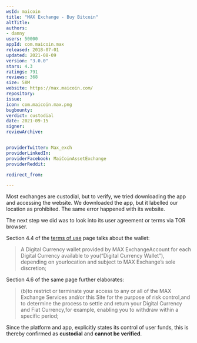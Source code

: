 ```yaml
---
wsId: maicoin
title: "MAX Exchange - Buy Bitcoin"
altTitle: 
authors:
- danny
users: 50000
appId: com.maicoin.max
released: 2018-07-01
updated: 2021-08-09
version: "3.0.0"
stars: 4.3
ratings: 791
reviews: 368
size: 58M
website: https://max.maicoin.com/
repository: 
issue: 
icon: com.maicoin.max.png
bugbounty: 
verdict: custodial
date: 2021-09-15
signer: 
reviewArchive:


providerTwitter: Max_exch
providerLinkedIn: 
providerFacebook: MaiCoinAssetExchange
providerReddit: 

redirect_from:

---
```



Most exchanges are custodial, but to verify, we tried downloading the app and accessing the website. We downloaded the app, but it labelled our location as prohibited. The same error happened with its website. 

The next step we did was to look into its user agreement or terms via TOR browser.

Section 4.4 of the [terms of use](https://assets.maicoin.com/max/MAX-Terms-of-Use.pdf) page talks about the wallet:

> A  Digital  Currency wallet provided  by MAX  ExchangeAccount for  each Digital Currency available to you(“Digital Currency Wallet”), depending on yourlocation and subject to MAX Exchange’s sole discretion; 

Section 4.6 of the same page further elaborates:

> (b)to restrict or terminate your access to any or all of the MAX Exchange Services and/or this Site for the purpose of risk control,and to determine the process to settle and return your Digital Currency and Fiat Currency,for example, enabling you to withdraw within a specific period;

Since the platform and app, explicitly states its control of user funds, this is thereby confirmed as **custodial** and **cannot be verified**.